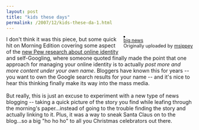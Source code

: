 ```yaml
---
layout: post
title: "kids these days"
permalink: /2007/12/kids-these-da-1.html
---
```


<div style="float: right; margin-left: 10px; margin-bottom: 10px;"> <a href="http://www.flickr.com/photos/msippey/2126345374/" title="photo sharing"><img src="https://farm3.static.flickr.com/2404/2126345374_382de7fccd_m.jpg" alt="" style="border: solid 2px #000000;" /></a> <br /> <span style="font-size: 0.9em; margin-top: 0px;">  <a href="http://www.flickr.com/photos/msippey/2126345374/">big news</a>  <br />  Originally uploaded by <a href="http://www.flickr.com/people/msippey/">msippey</a> </span></div>I don't think it was this piece, but some quick hit on Morning Edition covering some aspect of the <a href="http://www.pewinternet.org/PPF/r/229/report_display.asp">new Pew research about online identity</a> and self-Googling, where someone quoted finally made the point that one approach for managing your online identity is to actually <em>post more and more content under your own name</em>.  Bloggers have known this for years -- you want to own the Google search results for your name -- and it's nice to hear this thinking finally make its way into the mass media.<br /><br />But really, this is just an excuse to experiment with a new type of news blogging -- taking a quick picture of the story you find while leafing through the morning's paper...instead of going to the trouble finding the story and actually linking to it. Plus, it was a way to sneak Santa Claus on to the blog...so a big "ho ho ho" to all you Christmas celebrators out there.<br clear="all" />


